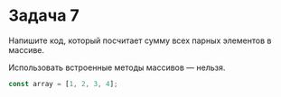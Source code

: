 # Задача 7

Напишите код, который посчитает сумму всех парных элементов в массиве.

Использовать встроенные методы массивов — нельзя.

```js
const array = [1, 2, 3, 4];
```
